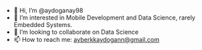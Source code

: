 - 👋 Hi, I’m @aydoganay98
- 👀 I’m interested in Mobile Development and Data Science, rarely Embedded Systems.
- 💞️ I’m looking to collaborate on Data Science
- 📫 How to reach me: ayberkkaydogann@gmail.com

<!---
aydoganay98/aydoganay98 is a ✨ special ✨ repository because its `README.md` (this file) appears on your GitHub profile.
You can click the Preview link to take a look at your changes.
--->
